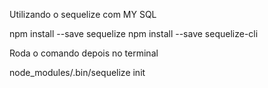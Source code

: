 Utilizando o sequelize com MY SQL

npm install --save sequelize
npm install --save sequelize-cli

Roda o comando depois no terminal

node_modules/.bin/sequelize init
